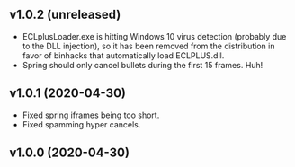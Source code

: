 ## v1.0.2 (unreleased)

- ECLplusLoader.exe is hitting Windows 10 virus detection (probably due to the DLL injection), so it has been removed from the distribution in favor of binhacks that automatically load ECLPLUS.dll.
- Spring should only cancel bullets during the first 15 frames.  Huh!

## v1.0.1 (2020-04-30)

- Fixed spring iframes being too short.
- Fixed spamming hyper cancels.

## v1.0.0 (2020-04-30)
